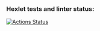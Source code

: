 ### Hexlet tests and linter status:
[![Actions Status](https://github.com/Sarkazm1925/python-project-50/actions/workflows/hexlet-check.yml/badge.svg)](https://github.com/Sarkazm1925/python-project-50/actions)